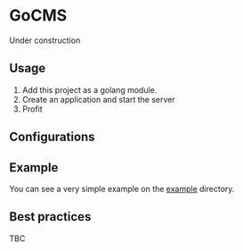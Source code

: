 # GoCMS

Under construction

## Usage

1. Add this project as a golang module.
1. Create an application and start the server
1. Profit

## Configurations

## Example

You can see a very simple example on the [example](example) directory.

## Best practices

TBC